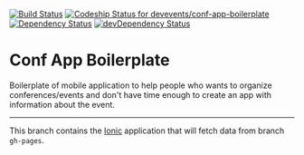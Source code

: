 [![Build Status](https://travis-ci.org/devevents/conf-app-boilerplate.svg?branch=master)](https://travis-ci.org/devevents/conf-app-boilerplate)
[![Codeship Status for devevents/conf-app-boilerplate](https://codeship.com/projects/fd7e1b10-0a37-0133-3a25-5ae6dce7dd45/status?branch=master)](https://codeship.com/projects/90677)
[![Dependency Status](https://david-dm.org/devevents/conf-app-boilerplate.png)](https://david-dm.org/devevents/conf-app-boilerplate)
[![devDependency Status](https://david-dm.org/devevents/conf-app-boilerplate/dev-status.svg)](https://david-dm.org/devevents/conf-app-boilerplate#info=devDependencies)

# Conf App Boilerplate

Boilerplate of mobile application to help people who wants to organize conferences/events and don't have time enough
to create an app with information about the event.

---

This branch contains the [Ionic](http://ionicframework.com/) application that will fetch data from branch `gh-pages`.
